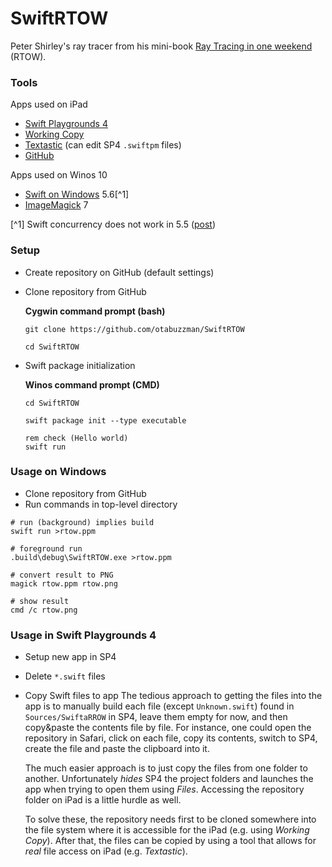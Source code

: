 # SwiftRTOW
Peter Shirley's ray tracer from his mini-book [Ray Tracing in one weekend](https://github.com/RayTracing/raytracing.github.io/) (RTOW).

### Tools
Apps used on iPad
- [Swift Playgrounds 4](https://apps.apple.com/de/app/swift-playgrounds/id908519492)
- [Working Copy](https://workingcopyapp.com/)
- [Textastic](https://www.textasticapp.com/) (can edit SP4 `.swiftpm` files)
- [GitHub](https://apps.apple.com/us/app/github/id1477376905)

Apps used on Winos 10
- [Swift on Windows](https://www.swift.org/blog/swift-on-windows/) 5.6[^1]
- [ImageMagick](https://imagemagick.org/script/download.php) 7

[^1] Swift concurrency does not work in 5.5 ([post](https://forums.swift.org/t/swift-concurrency-dep-access-violation-on-task-deallocation/54224))

### Setup
- Create repository on GitHub (default settings)
- Clone repository from GitHub

  **Cygwin command prompt (bash)**
  ```
  git clone https://github.com/otabuzzman/SwiftRTOW

  cd SwiftRTOW
  ```
- Swift package initialization

  **Winos command prompt (CMD)**
  ```
  cd SwiftRTOW

  swift package init --type executable

  rem check (Hello world)
  swift run
  ```

### Usage on Windows
- Clone repository from GitHub
- Run commands in top-level directory

```
# run (background) implies build
swift run >rtow.ppm

# foreground run
.build\debug\SwiftRTOW.exe >rtow.ppm

# convert result to PNG
magick rtow.ppm rtow.png

# show result
cmd /c rtow.png
```

### Usage in Swift Playgrounds 4
- Setup new app in SP4
- Delete `*.swift` files
- Copy Swift files to app
  The tedious approach to getting the files into the app is to manually build each file (except `Unknown.swift`) found in `Sources/SwiftaRROW` in SP4, leave them empty for now, and then copy&paste the contents file by file. For instance, one could open the repository in Safari, click on each file, copy its contents, switch to SP4, create the file and paste the clipboard into it.

  The much easier approach is to just copy the files from one folder to another. Unfortunately *hides* SP4 the project folders and launches the app when trying to open them using *Files*. Accessing the repository folder on iPad is a little hurdle as well.

  To solve these, the repository needs first to be cloned somewhere into the file system where it is accessible for the iPad (e.g. using *Working Copy*). After that, the files can be copied by using a tool that allows for *real* file access on iPad (e.g. *Textastic*).
